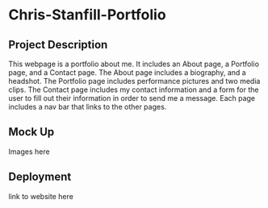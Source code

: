 # Chris-Stanfill-Portfolio

## Project Description

This webpage is a portfolio about me. It includes an About page, a Portfolio page, and a Contact page. The About page includes a biography, and a headshot. The Portfolio page includes performance pictures and two media clips. The Contact page includes my contact information and a form for the user to fill out their information in order to send me a message. Each page includes a nav bar that links to the other pages. 

## Mock Up

Images here

## Deployment

link to website here